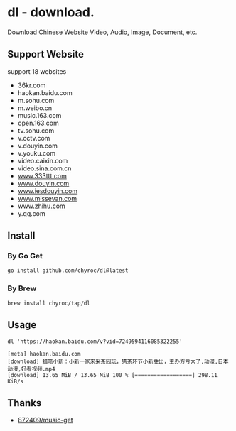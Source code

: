 # dl - download.

Download Chinese Website Video, Audio, Image, Document, etc.

## Support Website

support 18 websites

- 36kr.com
- haokan.baidu.com
- m.sohu.com
- m.weibo.cn
- music.163.com
- open.163.com
- tv.sohu.com
- v.cctv.com
- v.douyin.com
- v.youku.com
- video.caixin.com
- video.sina.com.cn
- www.333ttt.com
- www.douyin.com
- www.iesdouyin.com
- www.missevan.com
- www.zhihu.com
- y.qq.com

## Install

### By Go Get

```shell
go install github.com/chyroc/dl@latest
```

### By Brew

```shell
brew install chyroc/tap/dl
```

## Usage

```shell
dl 'https://haokan.baidu.com/v?vid=7249594116085322255'

[meta] haokan.baidu.com
[download] 蜡笔小新：小新一家来采茶园玩，猜茶环节小新胜出，主办方亏大了,动漫,日本动漫,好看视频.mp4
[download] 13.65 MiB / 13.65 MiB 100 % [==================] 298.11 KiB/s
```


## Thanks

- [872409/music-get](https://github.com/872409/music-get)